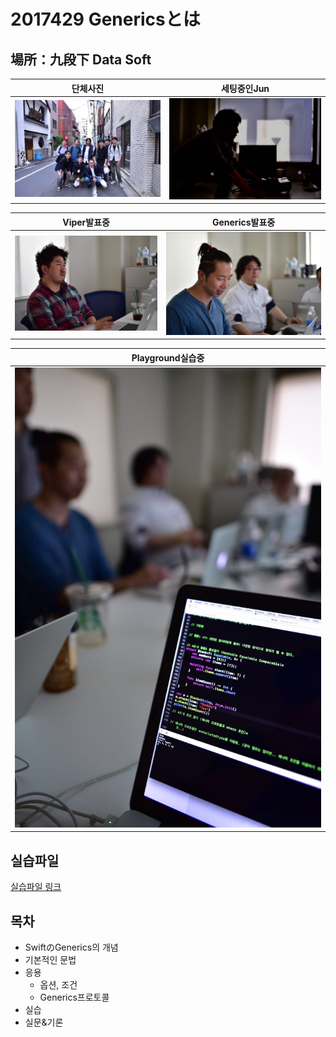 # 2017429 Genericsとは

## 場所：九段下 Data Soft

|단체사진|세팅중인Jun|
|---|---|
|![단체사진](https://github.com/Noodlekim/2017328_kjcode/blob/master/images/IMG_2737.JPG?raw=true)|![성기씨](https://github.com/Noodlekim/2017328_kjcode/blob/master/images/IMG_2716.JPG?raw=true)|

|Viper발표중|Generics발표중|
|---|---|
|![](https://github.com/Noodlekim/2017328_kjcode/blob/master/images/IMG_2719.JPG?raw=true)|![](https://github.com/Noodlekim/2017328_kjcode/blob/master/images/IMG_2717.JPG?raw=true)|

|Playground실습중|
|---|
|![](https://github.com/Noodlekim/2017328_kjcode/blob/master/images/IMG_2718.JPG?raw=true)|

## 실습파일  
[실습파일 링크](https://github.com/Noodlekim/2017328_kjcode/tree/master/Practice)

## 목차
- SwiftのGenerics의 개념
- 기본적인 문법
- 응용
  - 옵션, 조건
  - Generics프로토콜
- 실습
- 실문&기론

